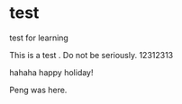 # test
test for learning

This is a test . Do not be seriously. 12312313


hahaha happy holiday!

Peng was here.

